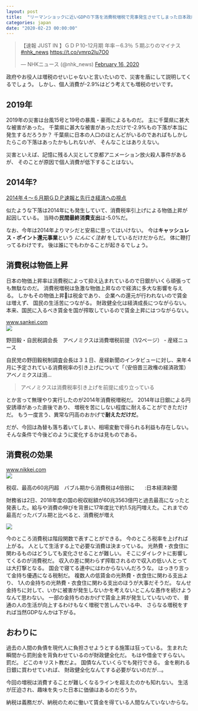 ```yaml
---
layout: post
title:  "リーマンショックに近いGDPの下落を消費税増税で見事発生させてしまった日本政府（2回目）"
categories: japan
date: "2020-02-23 00:00:00"
---
```


<blockquote class="twitter-tweet tw-align-center"><p lang="ja" dir="ltr">【速報 JUST IN 】ＧＤＰ10-12月期 年率－6.3％ ５期ぶりのマイナス <a href="https://twitter.com/hashtag/nhk_news?src=hash&amp;ref_src=twsrc%5Etfw">#nhk_news</a> <a href="https://t.co/vmrp2Iu7O0">https://t.co/vmrp2Iu7O0</a></p>&mdash; NHKニュース (@nhk_news) <a href="https://twitter.com/nhk_news/status/1229193250839224320?ref_src=twsrc%5Etfw">February 16, 2020</a></blockquote> <script async src="https://platform.twitter.com/widgets.js" charset="utf-8"></script>

政府やお役人は増税のせいじゃないと言いたいので、災害を盾にして説明してくるでしょう。
しかし、個人消費が-2.9%はどう考えても増税のせいです。

## 2019年

2019年の災害は台風15号と19号の暴風・豪雨によるものだ。
主に千葉県に甚大な被害があった。
千葉県に甚大な被害があっただけで-2.9%もの下落が本当に発生するだろうか？
千葉県に日本の人口のほとんどがいるのであればもしかしたらこの下落はあったかもしれないが、
そんなことはありえない。

災害といえば、記憶に残る人災として京都アニメーション放火殺人事件があるが、
そのことが原因で個人消費が低下することはない。

## 2014年?

[2014年４～６月期ＧＤＰ速報と先行き経済への視点](https://www.sangiin.go.jp/japanese/annai/chousa/keizai_prism/backnumber/h26pdf/201412904.pdf) 

似たような下落は2014年にも発生していて、消費税率引上げによる物価上昇が起因している。
当時の**民間最終消費支出**は-5.0%だ。

なお、今年は2014年よりマシだと安易に思ってはいけない。
今は**キャッシュレス・ポイント還元事業**という *にんにく注射* をしているだけだからだ。
体に鞭打ってるわけです。
後は誰にでもわかることが起きるでしょう。

## 消費税は物価上昇

日本の物価上昇率は消費税によって抑え込まれているので日銀がいくら頑張っても無駄なのだ。
消費税増税は急激な物価上昇なので経済に多大な影響を与える。
しかもその物価上昇は税金であり、
企業への還元が行われないので賃金は増えず、
国民の生活苦につながる。
財政健全化は経済成長につながらない。
本来、国民に入るべき賃金を国が搾取しているので賃金上昇にはつながらない。


<div class="card">
  <a href="https://www.sankei.com/economy/news/130801/ecn1308010001-n1.html"></a>
  <div class="card__header">
    <a href="https://www.sankei.com/economy/news/130801/ecn1308010001-n1.html">www.sankei.com</a>
  </div>
  <div class="card__image">
    <img src="https://www.sankei.com/apr_news/images/v1/basic/news_ogp.jpg">
  </div>
  <div class="card__title">
    <p>野田毅・自民税調会長　アベノミクスは消費増税前提（1/2ページ） - 産経ニュース</p>
  </div>
  <div class="card__description">
    <p>自民党の野田毅税制調査会長は３１日、産経新聞のインタビューに対し、来年４月に予定されている消費税率の引き上げについて「（安倍晋三政権の経済政策）アベノミクスは消…</p>
  </div>
</div>


> アベノミクスは消費税率引き上げを前提に成り立っている

とか言って無理やり実行したのが2014年消費税増税だ。
2014年は日銀による円安誘導があった直後であり、
増税を苦にしない程度に耐えることができただけだ。
もう一度言う、異常な円高のおかげで**耐えただけだ**。

だが、今回は為替も落ち着いてしまい、相場変動で得られる利益も存在しない。
そんな条件で今後どのように変化するかは見ものである。

## 消費税の効果


<div class="card">
  <a href="https://www.nikkei.com/article/DGXMZO46864880S9A700C1EA2000/"></a>
  <div class="card__header">
    <a href="https://www.nikkei.com/article/DGXMZO46864880S9A700C1EA2000/">www.nikkei.com</a>
  </div>
  <div class="card__image">
    <img src="https://article-image-ix.nikkei.com/https%3A%2F%2Fimgix-proxy.n8s.jp%2FDSXMZO4687680002072019I00001-PB1.jpg?auto=format%2Ccompress&ch=Width%2CDPR&fit=max&ixlib=java-1.2.0&s=4b2a9a237ee82e2eb9b38edd052f92cc">
  </div>
  <div class="card__title">
    <p>税収、最高の60兆円超　バブル期から消費税は4倍弱に　　:日本経済新聞</p>
  </div>
  <div class="card__description">
    <p>財務省は2日、2018年度の国の税収総額が60兆3563億円と過去最高になったと発表した。給与や消費の伸びを背景に17年度比で約1.5兆円増えた。これまでの最高だったバブル期と比べると、消費税が増え</p>
  </div>
</div>


![](https://article-image-ix.nikkei.com/https%3A%2F%2Fimgix-proxy.n8s.jp%2FDSXMZO4686484002072019EA2001-PN1-6.jpg?auto=format%2Ccompress&ch=Width%2CDPR&fit=max&ixlib=java-1.2.0&s=79ebcfcf61a9abbccec895431f48d3fe)

今のところ消費税は階段関数で表すことができる。
今のところ税率を上げれば上がる。
人として生活する上で必要な消費は決まっている。
光熱費・衣食住に関わるものはどうしても変化させることが難しい。
そこにダイレクトに影響してくるのが消費税だ。
収入の差に関わらず搾取されるので収入の低い人とっては大打撃となる。
国会で寝てる連中にはわからないんだろうな。
はっきり言って金持ち優遇になる税制だ。
複数人の低賃金の光熱費・衣食住に関わる支出より、
1人の金持ちの光熱費・衣食住に関わる支出のほうが大事だそうだ。
なんせ金持ちに対して、いかに被害が発生しないかを考えないとこんな愚作を続けようなんて思わない。
一部の金持ちのおかげで賃金上昇が発生していないので、
普通の人の生活が向上するわけもなく増税で苦しんでいる中、
さらなる増税をすれば当然GDPなんかは下がる。

## おわりに

過去の人間の負債を現代人に負担させようとする施策は狂っている。
生まれた瞬間から罰則金を背負わせているのが財政健全化だ。
もはや借金ですらない。
罰だ。
どこのキリスト教だよ。
国債なんていくらでも発行できる。
金を刷れる日銀に買わせていれば、
財政健全化なんてする必要がないのだが...。

今回の増税は消費することが難しくなるラインを超えたのかも知れない。
生活が圧迫され、趣味を失った日本に価値はあるのだろうか。

納税は義務だが、納税のために働いて賃金を得ている人間なんていないからな。